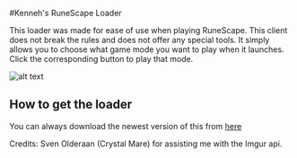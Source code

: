 #Kenneh's RuneScape Loader

This loader was made for ease of use when playing RuneScape. This client does not break the rules and does not offer any special tools.
It simply allows you to choose what game mode you want to play when it launches. Click the corresponding button to play that mode.

![alt text](http://i.imgur.com/rIlJjD7.jpg "")
## How to get the loader

You can always download the newest version of this from [here](https://github.com/kennehisftw/runescape-loader/raw/master/runescape-loader.jar)

Credits:
Sven Olderaan (Crystal Mare) for assisting me with the Imgur api.